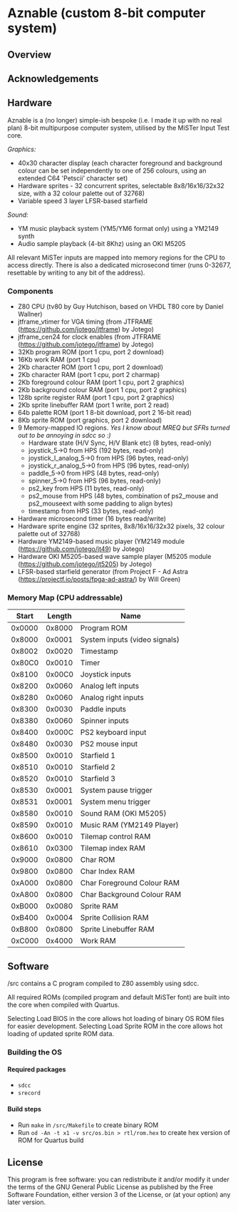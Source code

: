 #	Aznable (custom 8-bit computer system)

## Overview

## Acknowledgements

## Hardware

Aznable is a (no longer) simple-ish bespoke (i.e. I made it up with no real plan) 8-bit multipurpose computer system, utilised by the MiSTer Input Test core.  

*Graphics:* 
- 40x30 character display (each character foreground and background colour can be set independently to one of 256 colours, using an extended C64 'Petscii' character set)
- Hardware sprites - 32 concurrent sprites, selectable 8x8/16x16/32x32 size, with a 32 colour palette out of 32768)
- Variable speed 3 layer LFSR-based starfield

*Sound:*
- YM music playback system (YM5/YM6 format only) using a YM2149 synth
- Audio sample playback (4-bit 8Khz) using an OKI M5205

All relevant MiSTer inputs are mapped into memory regions for the CPU to access directly.  There is also a dedicated microsecond timer (runs 0-32677, resettable by writing to any bit of the address).

### Components
 - Z80 CPU (tv80 by Guy Hutchison, based on VHDL T80 core by Daniel Wallner)
 - jtframe_vtimer for VGA timing (from JTFRAME (https://github.com/jotego/jtframe) by Jotego)
 - jtframe_cen24 for clock enables (from JTFRAME (https://github.com/jotego/jtframe) by Jotego)
 - 32Kb program ROM (port 1 cpu, port 2 download)
 - 16Kb work RAM (port 1 cpu)
 - 2Kb character ROM (port 1 cpu, port 2 download)
 - 2Kb character RAM (port 1 cpu, port 2 charmap)
 - 2Kb foreground colour RAM (port 1 cpu, port 2 graphics)
 - 2Kb background colour RAM (port 1 cpu, port 2 graphics)
 - 128b sprite register RAM (port 1 cpu, port 2 graphics)
 - 2Kb sprite linebuffer RAM (port 1 write, port 2 read)
 - 64b palette ROM (port 1 8-bit download, port 2 16-bit read)
 - 8Kb sprite ROM (port graphics, port 2 download) 
 - 9 Memory-mapped IO regions.  _Yes I know about MREQ but SFRs turned out to be annoying in sdcc so :)_
   - Hardware state (H/V Sync, H/V Blank etc) (8 bytes, read-only)
   - joystick_5->0 from HPS (192 bytes, read-only)
   - joystick_l_analog_5->0 from HPS (96 bytes, read-only)
   - joystick_r_analog_5->0 from HPS (96 bytes, read-only)
   - paddle_5->0 from HPS (48 bytes, read-only)
   - spinner_5->0 from HPS (96 bytes, read-only)
   - ps2_key from HPS (11 bytes, read-only)
   - ps2_mouse from HPS (48 bytes, combination of ps2_mouse and ps2_mouseext with some padding to align bytes)
   - timestamp from HPS (33 bytes, read-only)
 - Hardware microsecond timer (16 bytes read/write)
 - Hardware sprite engine (32 sprites, 8x8/16x16/32x32 pixels, 32 colour palette out of 32768)
 - Hardware YM2149-based music player (YM2149 module (https://github.com/jotego/jt49) by Jotego)
 - Hardware OKI M5205-based wave sample player (M5205 module (https://github.com/jotego/jt5205) by Jotego)
 - LFSR-based starfield generator (from Project F - Ad Astra (https://projectf.io/posts/fpga-ad-astra/) by Will Green)

### Memory Map (CPU addressable)
Start|Length|Name
---|---|---
0x0000|0x8000|Program ROM
0x8000|0x0001|System inputs (video signals)
0x8002|0x0020|Timestamp
0x80C0|0x0010|Timer
0x8100|0x00C0|Joystick inputs
0x8200|0x0060|Analog left inputs
0x8280|0x0060|Analog right inputs
0x8300|0x0030|Paddle inputs
0x8380|0x0060|Spinner inputs
0x8400|0x000C|PS2 keyboard input
0x8480|0x0030|PS2 mouse input
0x8500|0x0010|Starfield 1
0x8510|0x0010|Starfield 2
0x8520|0x0010|Starfield 3
0x8530|0x0001|System pause trigger
0x8531|0x0001|System menu trigger
0x8580|0x0010|Sound RAM (OKI M5205)
0x8590|0x0010|Music RAM (YM2149 Player)
0x8600|0x0010|Tilemap control RAM
0x8610|0x0300|Tilemap index RAM
0x9000|0x0800|Char ROM
0x9800|0x0800|Char Index RAM
0xA000|0x0800|Char Foreground Colour RAM
0xA800|0x0800|Char Background Colour RAM
0xB000|0x0080|Sprite RAM
0xB400|0x0004|Sprite Collision RAM
0xB800|0x0800|Sprite Linebuffer RAM
0xC000|0x4000|Work RAM

## Software

/src contains a C program compiled to Z80 assembly using sdcc.  

All required ROMs (compiled program and default MiSTer font) are built into the core when compiled with Quartus.

Selecting Load BIOS in the core allows hot loading of binary OS ROM files for easier development.
Selecting Load Sprite ROM in the core allows hot loading of updated sprite ROM data.

### Building the OS

#### Required packages
- `sdcc` 
- `srecord`
#### Build steps
- Run `make` in `/src/Makefile` to create binary ROM
- Run `od -An -t x1 -v src/os.bin > rtl/rom.hex` to create hex version of ROM for Quartus build

## License
This program is free software: you can redistribute it and/or modify it under the terms of the GNU General Public License as published by the Free Software Foundation, either version 3 of the License, or (at your option) any later version.